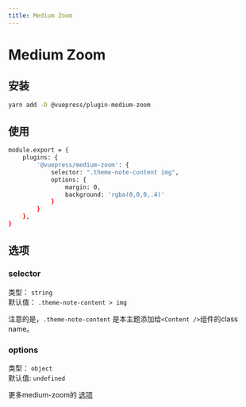 ```yaml
---
title: Medium Zoom
---
```


# Medium Zoom

## 安装

```bash
yarn add -D @vuepress/plugin-medium-zoom
```

## 使用
 
```bash
module.export = {
    plugins: {
        '@vuepress/medium-zoom': {
            selector: ".theme-note-content img",
            options: {
                margin: 0,
                background: 'rgba(0,0,0,.4)'
            }
        }
    },
}
```


## 选项

### selector

类型： `string`  
默认值： `.theme-note-content > img`  

注意的是，`.theme-note-content` 是本主题添加给`<Content />`组件的class name。


### options

类型： `object`  
默认值:  `undefined`  

更多medium-zoom的 [选项](https://github.com/francoischalifour/medium-zoom#options) 